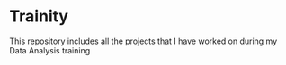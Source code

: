 # Trainity
This repository includes all the projects that I have worked on during my Data Analysis training
